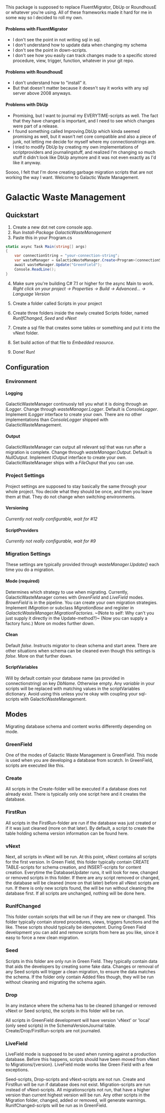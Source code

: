 This package is supposed to replace FluentMigrator, DbUp or RoundhousE or whatever you're using. All of these frameworks made it hard for me in some way so I decided to roll my own. 

#### Problems with FluentMigrator
* I don't see the point in not writing sql in sql.
* I don't understand how to update data when changing my schema
* I don't see the point in down-scripts.
* I don't see how you easily can track changes made to a specific stored procedure, view, trigger, function, whatever in your git repo.

#### Problems with RoundhousE
* I don't understand how to "install" it. 
* But that doesn't matter because it doesn't say it works with any sql server above 2008 anyways.

#### Problems with DbUp
* Promising, but I want to journal my EVERYTIME-scripts as well. The fact that they have changed is important, and I need to see which changes were part of a release.
* I found something called Improving.DbUp which kinda seemed promising as well, but it wasn't net core compatible and also a piece of junk, not letting me decide for myself where my connectionstrings are.
* I tried to modify DbUp by creating my own implementations of scriptproviders and journalingstuff, and realized I'm changing so much stuff it didn't look like DbUp anymore and it was not even exactly as I'd like it anyway.

Soooo, I felt that I'm done creating garbage migration scripts that are not working the way I want. Welcome to Galactic Waste Management.

# Galactic Waste Management

## Quickstart
1. Create a new dot net core console app. 
2. Run *Install-Package GalacticWasteManagement*
3. Paste this in your Program.cs
```csharp
static async Task Main(string[] args)
{
    var connectionString = "your-connection-string";
    var wasteManager = GalacticWasteManager.Create<Program>(connectionString);
    await wasteManager.Update("GreenField");
    Console.ReadLine();
}
```
4. Make sure you're building C# 7.1 or higher for the async Main to work. *Right click on your project -> Properties -> Build -> Advanced... -> Language Version* 

5. Create a folder called Scripts in your project
6. Create three folders inside the newly created Scripts folder, named *RunIfChanged*, *Seed* and *vNext*
7. Create a sql file that creates some tables or something and put it into the vNext folder.
8. Set build action of that file to *Embedded resource*.
9. Done! Run!

## Configuration

### Environment

#### Logging
GalacticWasteManager continuosly tell you what it is doing through an *ILogger*. Change through *wasteManager.Logger*. Default is *ConsoleLogger*. Implement *ILogger* interface to create your own. There are no other implementations than *ConsoleLogger* shipped with GalacticWasteManagement.

#### Output
GalacticWasteManager can output all relevant sql that was run after a migration is complete. Change through *wasteManager.Output*. Default is *NullOutput*. Implement *IOutput* interface to create your own. GalacticWasteManager ships with a *FileOuput* that you can use. 

### Project Settings
Project settings are supposed to stay basically the same through your whole project. You decide what they should be once, and then you leave them at that. They do not change when switching environments.

#### Versioning 
*Currently not really configurable, wait for #12*

#### ScriptProviders
*Currently not really configurable, wait for #9*

### Migration Settings
These settings are typically provided through *wasteManager.Update()* each time you do a migration.

#### Mode (required)
Determines which strategy to use when migrating. Currently, GalacticWasteManager comes with *GreenField* and *LiveField* modes. *BrownField* is in the pipeline. You can create your own migration strategies. Implement *IMigration* or subclass *MigrationBase* and register in *GalacticWasteManager.MigrationFactories*. ~(Note to self: Why can't you just supply it directly in the Update-method?)~ (Now you can supply a factory func.) More on modes further down. 

#### Clean
Default *false*. Instructs migrator to clean schema and start anew. There are other situations when schema can be cleaned even though this settings is *false*. More on that further down.

#### ScriptVariables
Will by default contain your database name (as provided in connectionstring) on key *DbName*. Otherwise empty. Any *$variable$* in your scripts will be replaced with matching values in the scriptVariables dictionary. Avoid using this unless you're okay with coupling your sql-scripts with GalacticWasteManagement. 

## Modes
Migrating database schema and content works differently depending on mode.

### GreenField

One of the modes of Galactic Waste Management is GreenField. This mode is used when you are developing a database from scratch.
In GreenField, scripts are executed like this.

### Create
All scripts in the Create-folder will be executed if a database does not already exist. There is typically only one script here and it creates the database.

### FirstRun
All scripts in the FirstRun-folder are run if the database was just created or if it was just cleaned (more on that later).
By default, a script to create the table holding schema version information can be found here.

### vNext
Next, all scripts in vNext will be run. At this point, vNext contains all scripts for the first version. In Green Field, this folder typically contain CREATE TABLE-scripts for schema creation, and INSERT-scripts for content creation.
Everytime the DatabaseUpdater runs, it will look for new, changed or removed scripts in this folder. If there are any script removed or changed, the database will be cleaned (more on that later) before all vNext scripts are run.
If there is only new scripts found, the will be run without cleaning the database first. If all scripts are unchanged, nothing will be done here.

### RunIfChanged
This folder contain scripts that will be run if they are new or changed. This folder typically contain stored procedures, views, triggers functions and the like. These scripts should typically be idempotent.
During Green Field development you can add and remove scripts from here as you like, since it easy to force a new clean migration.

### Seed
Scripts in this folder are only run in Green Field. They typically contain data that aids the developers by creating some fake data.
Changes or removal of any Seed scripts will trigger a clean migration, to ensure the data matches the schema. 
If the folder only contain Added files though, they will be run without cleaning and migrating the schema again.

### Drop
In any instance where the schema has to be cleaned (changed or removed vNext or Seed scripts), the scripts in this folder will be run.


All scripts in GreenField development will have version 'vNext' or 'local' (only seed scripts) in the SchemaVersionJournal table.
Create/Drop/FirstRun-scripts are not journaled.

### LiveField

LiveField mode is supposed to be used when running against a production database. Before this happens, scripts should have been moved from vNext to Migrations/{version}.
LiveField mode works like Green Field with a few exceptions.

Seed-scripts, Drop-scripts and vNext-scripts are not run.
Create and FirstRun will be run if database does not exist.
Migration-scripts are run instead of vNext-scripts. All migrationscripts not run, that have a higher version than current highest version will be run. 
Any other scripts in the Migration folder, changed, added or removed, will generate warnings.
RunIfChanged-scripts will be run as in GreenField.
